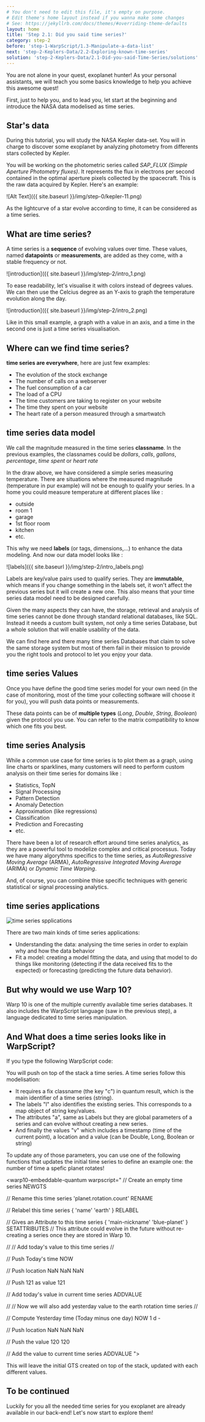 ```yaml
---
# You don't need to edit this file, it's empty on purpose.
# Edit theme's home layout instead if you wanna make some changes
# See: https://jekyllrb.com/docs/themes/#overriding-theme-defaults
layout: home
title: 'Step 2.1: Did you said time series?'
category: step-2
before: 'step-1-WarpScript/1.3-Manipulate-a-data-list'
next: 'step-2-Keplers-Data/2.2-Exploring-known-time-series'
solution: 'step-2-Keplers-Data/2.1-Did-you-said-Time-Series/solutions'
---
```


You are not alone in your quest, exoplanet hunter! As your personal assistants, we will teach you some basics knowledge to help you achieve this awesome quest!

First, just to help you, and to lead you, let start at the beginning and introduce the NASA data modelised as time series.

## Star's data

During this tutorial, you will study the NASA Kepler data-set. You will in charge to discover some exoplanet by analyzing photometry from differents stars collected by Kepler.

You will be working on the photometric series called *SAP_FLUX (Simple Aperture Photometry fluxes)*. It represents the flux in electrons per second contained in the optimal
aperture pixels collected by the spacecraft. This is the raw data acquired by Kepler. Here's an example:

![Alt Text]({{ site.baseurl }}/img/step-0/kepler-11.png)

As the lightcurve of a star evolve according to time, it can be considered as a time series.

## What are time series?


A time series is a **sequence** of evolving values over time. These values, named **datapoints** or **measurements**, are added as they come, with a stable frequency or not.


![introduction]({{ site.baseurl }}/img/step-2/intro_1.png)

To ease readability, let's visualise it with colors instead of degrees values. We can then use the Celcius degree as an Y-axis to graph the temperature evolution along the day.


![introduction]({{ site.baseurl }}/img/step-2/intro_2.png)

Like in this small example, a graph with a value in an axis, and a time in the second one is just a time series visualisation.


## Where can we find time series?

**time series are everywhere**, here are just few examples:

- The evolution of the stock exchange
- The number of calls on a webserver
- The fuel consumption of a car
- The load of a CPU
- The time customers are taking to register on your website
- The time they spent on your website
- The heart rate of a person measured through a smartwatch


## time series data model

We call the magnitude measured in the time series **classname**.  In the previous examples,
the classnames could be *dollars*, *calls*, *gallons*, *percentage*, *time spent* or *heart rate*


In the draw above, we have considered a simple series measuring temperature. There are situations where the measured magnitude (temperature in pur example) will not be enough to qualify your series. In a home you could measure temperature at different places like :

- outside
- room 1
- garage
- 1st floor room
- kitchen
- etc.

This why we need **labels** (or tags, dimensions,...) to enhance the data modeling. And now our data model looks like :


![labels]({{ site.baseurl }}/img/step-2/intro_labels.png)

Labels are key/value pairs used to qualify series. They are **immutable**, which means if you change something in the labels set, it won't affect the previous series but it will create a new one. This also means that your time series data model need to be designed carefully.

Given the many aspects they can have, the storage, retrieval and analysis of time series cannot be done through standard relational databases, like SQL. Instead it needs a custom built system, not only a time series Database, but a whole solution that will enable usability of the data.

We can find here and there many time series Databases that claim to solve the same storage system but most of them fail in their mission to provide you the right tools and protocol to let you enjoy your data.


## time series Values

Once you have define the good time series model for your own need (in the case of monitoring, most of the time your collecting software will choose it for you), you will push data points or measurements.

These data points can be of **multiple types** (*Long*, *Double*, *String*, *Boolean*)  given the protocol you use. You can refer to the matrix compatibility to know which one fits you best.


## time series Analysis

While a common use case for time series is to plot them as a graph, using line charts or sparklines, many customers will need to perform custom analysis on their time series for domains like :

- Statistics, TopN
- Signal Processing
- Pattern Detection
- Anomaly Detection
- Approximation (like regressions)
- Classification
- Prediction and Forecasting
- etc.

There have been a lot of research effort around time series analytics, as they are a powerful tool to modelize complex and critical processus. Today we have many algorythms specifics to the time series, as *AutoRegressive Moving Average* (ARMA),  *AutoRegressive Integrated Moving Average* (ARIMA) or *Dynamic Time Warping*. 

And, of course, you can combine thise specific techniques with generic statistical or signal processing analytics.  

## time series applications

![time series spplications](../../img/step-2/time-series-applications.jpg)

There are two main kinds of time series applications:

- Understanding the data: analysing the time series in order to explain why and how the data behavior
- Fit a model: creating a model fitting the data, and using that model to do things like monitoring (detecting if the data received fits to the expected) or forecasting (predicting the future data behavior). 


## But why would we use Warp 10?

Warp 10 is one of the multiple currently available time series databases. It also includes the WarpScript language (saw in the previous step), a language dedicated to time series manipulation.

## And What does a time series looks like in WarpScript?

If you type the following WarpScript code:

<warp10-embeddable-quantum warpscript="
// Create an empty GTS
NEWGTS
">
</warp10-embeddable-quantum>

You will push on top of the stack a time series. A time series follow this modelisation:

  - It requires a fix classname (the key "c") in quantum result, which is the main identifier of a time series (string).
  - The labels "l" also identifies the existing series. This corresponds to a map object of string key/values.
  - The attributes "a", same as Labels but they are global parameters of a series and can evolve without creating a new series.
  - And finally the values "v" which includes a timestamp (time of the current point), a location and a value (can be Double, Long, Boolean or string)

To update any of those parameters, you can use one of the following functions that updates the initial time series to define an example one: the number of time a spefic planet rotates!


<warp10-embeddable-quantum warpscript="
// Create an empty time series
NEWGTS

// Rename this time series
'planet.rotation.count' RENAME

// Relabel this time series
{ 'name' 'earth' } RELABEL

// Gives an Attribute to this time series
{ 'main-nickname' 'blue-planet' } SETATTRIBUTES  // This attribute could evolve in the future without re-creating a series once they are stored in Warp 10.

//
// Add today's value to this time series
//

// Push Today's time
NOW 

// Push location
NaN NaN NaN 

// Push 121 as value 
121

// Add today's value in current time series
ADDVALUE

//
// Now we will also add yesterday value to the earth rotation time series
//

// Compute Yesterday time (Today minus one day)
NOW 1 d - 

// Push location
NaN NaN NaN 

// Push the value 120
120

// Add the value to current time series
ADDVALUE
">
</warp10-embeddable-quantum>


This will leave the initial GTS created on top of the stack, updated with each different values.

## To be continued

Luckily for you all the needed time series for you exoplanet are already available in our back-end! Let's now start to explore them!
